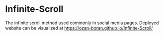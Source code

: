 # Infinite-Scroll
The infinite scroll method used commonly in social media pages.
Deployed website can be visualized at <a>https://ozan-boran.github.io/Infinite-Scroll/</a>
